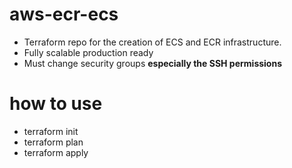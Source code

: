 # aws-ecr-ecs
- Terraform repo for the creation of ECS and ECR infrastructure.
- Fully scalable production ready
- Must change security groups **especially the SSH permissions**

# how to use
- terraform init
- terraform plan
- terraform apply
